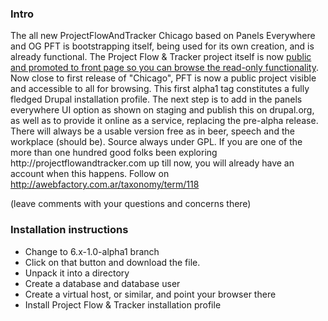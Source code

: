 <h3>Intro</h3>
The all new ProjectFlowAndTracker Chicago based on Panels Everywhere and OG
PFT is bootstrapping itself, being used for its own creation, and is already functional.
The Project Flow & Tracker project itself is now <a href="http://staging.projectflowandtracker.com/">public and promoted to front page so you can browse the read-only functionality</a>. Now close to first release of "Chicago", PFT is now a public project visible and accessible to all for browsing.
This first alpha1 tag constitutes a fully fledged Drupal installation profile. The next step is to add in the panels everywhere UI option as shown on staging and publish this on drupal.org, as well as to provide it online as a service, replacing the pre-alpha release. There will always be a usable version free as in beer, speech and the workplace (should be). Source always under GPL.
If you are one of the more than one hundred good folks been exploring http://projectflowandtracker.com up till now, you will already have an account when this happens.
Follow on <a href="http://awebfactory.com.ar/taxonomy/term/118">http://awebfactory.com.ar/taxonomy/term/118</a>

(leave comments with your questions and concerns there)

<h3>Installation instructions</h3>

* Change to 6.x-1.0-alpha1 branch
* Click on that button and download the file.
* Unpack it into a directory
* Create a database and database user
* Create a virtual host, or similar, and point your browser there
* Install Project Flow & Tracker installation profile
